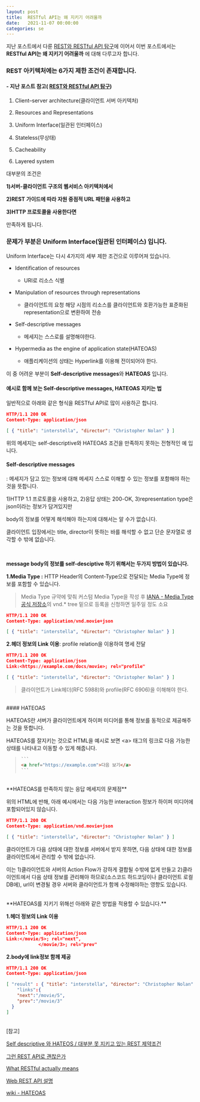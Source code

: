 ```yaml
---
layout: post
title:  RESTful API는 왜 지키기 어려울까
date:   2021-11-07 00:00:00
categories: se
---
```


지난 포스트에서 다룬 [REST와 RESTful API 탐구](https://jerry92k.github.io/se/2021/10/28/RESTful-API.html)에 이어서 이번 포스트에서는 **RESTful API는 왜 지키기 어려울까** 에 대해 다루고자 합니다.

### REST 아키텍처에는 6가지 제한 조건이 존재합니다. 

#### - 지난 포스트 참고( [REST와 RESTful API 탐구](https://jerry92k.github.io/se/2021/10/28/RESTful-API.html))

1. Client–server architecture(클라이언트 서버 아키텍처)

2. Resources and Representations

3. Uniform Interface(일관된 인터페이스)

4. Stateless(무상태)

5. Cacheability

6. Layered system
  


대부분의 조건은

**1)서버-클라이언트 구조의 웹서비스 아키텍처에서**

**2)REST 가이드에 따라 자원 중점적 URL 패턴을 사용하고**

**3)HTTP 프로토콜을 사용한다면**

만족하게 됩니다.



### 문제가 부분은 **Uniform Interface(일관된 인터페이스)** 입니다.

Uniform Interface는 다시 4가지의 세부 제한 조건으로 이루어져 있습니다.

- Identification of resources
  - URI로 리소스 식별

- Manipulation of resources through representations
  - 클라이언트의 요청 해당 시점의 리소스를 클라이언트와 호환가능한 표준화된 representation으로 변환하여 전송
- Self-descriptive messages
  - 메세지는 스스로를 설명해야한다.
- Hypermedia as the engine of application state(HATEOAS)
  - 애플리케이션의 상태는 Hyperlink를 이용해 전이되어야 한다.

이 중 어려운 부분이 **Self-descriptive messages**와 **HATEOAS** 입니다.



#### 예시로 함께 보는 **Self-descriptive messages**,  **HATEOAS**  지키는 법

일반적으로 아래와 같은 형식을 RESTful API로 많이 사용하곤 합니다.

```json
HTTP/1.1 200 OK
Content-Type: application/json

[ { "title": "interstella", "director": "Christopher Nolan" } ]
```

위의 메세지는 self-descriptive와 HATEOAS 조건을 만족하지 못하는 전형적인 예 입니다.



#### Self-descriptive messages

: 메세지가 담고 있는 정보에 대해 메세지 스스로 이해할 수 있는 정보를 포함해야 하는 것을 뜻합니다.

1)HTTP 1.1 프로토콜을 사용하고, 2)응답 상태는 200-OK, 3)representation type은 json이라는 정보가 담겨있지만

body의 정보를 어떻게 해석해야 하는지에 대해서는 알 수가 없습니다.

클라이언트 입장에서는 title, director이 뜻하는 바를 해석할 수 없고 단순 문자열로 생각할 수 밖에 없습니다.

<br> 

**message body의 정보를 self-desciptive 하기 위해서는 두가지 방법이 있습니다.**

**1.Media Type :** HTTP Header의 Content-Type으로 전달되는 Media Type에 정보를 포함할 수 있습니다.

>  Media Type 규약에 맞춰 커스텀 Media Type을 작성 후 [IANA - Media Type 공식 저장소](http://www.iana.org/cgi-bin/mediatypes.pl)의 vnd.* tree 밑으로 등록을 신청하면 일주일 정도 소요

```json
HTTP/1.1 200 OK
Content-Type: application/vnd.movie+json

[ { "title": "interstella", "director": "Christopher Nolan" } ]
```
  


**2.헤더 정보의 Link 이용**: profile relation을 이용하여 명세 전달

```json
HTTP/1.1 200 OK
Content-Type: application/json
Link:<https://example.com/docs/movie>; rel="profile"

[ { "title": "interstella", "director": "Christopher Nolan" } ]
```

> 클라이언트가 Link헤더(RFC 5988)와 profile(RFC 6906)을 이해해야 한다.

<br>
#### HATEOAS

HATEOAS란 서버가 클라이언트에게 하이퍼 미디어를 통해 정보를 동적으로 제공해주는 것을 뜻합니다.


HATEOAS를 잘지키는 것으로 HTML을 예시로 보면 \<a> 태그의 링크로 다음 가능한 상태를 나타내고 이동할 수 있게 해줍니다.

> ````html
> ```
> <a href="https://example.com">다음 보기</a>
> ```
> ````

<br>
**HATEOAS를 만족하지 않는 응답 메세지의 문제점**

위의 HTML에 반해, 아래 예시에서는 다음 가능한 interaction 정보가 하이퍼 미디어에 포함되어있지 않습니다.

```json
HTTP/1.1 200 OK
Content-Type: application/vnd.movie+json

[ { "title": "interstella", "director": "Christopher Nolan" } ]
```

클라이언트가 다음 상태에 대한 정보를 서버에서 받지 못하면, 다음 상태에 대한 정보를 클라이언트에서 관리할 수 밖에 없습니다.

이는 1)클라이언트와 서버의 Action Flow가 강하게 결합될 수밖에 없게 만들고 2)클라이언트에서 다음 상태 정보를 관리해야 하므로(소스코드 하드코딩이나 클라이언트 로컬DB에), url이 변경될 경우 서버와 클라이언트가 함께 수정해야하는 영향도 있습니다.

<br>
**HATEOAS를 지키기 위해선 아래와 같은 방법을 적용할 수 있습니다.**

**1.헤더 정보의 Link 이용**

```json
HTTP/1.1 200 OK
Content-Type: application/json
Link:</movie/5>; rel="next",
			</movie/3>; rel="prev"
```



**2.body에 link정보 함께 제공**

```json
HTTP/1.1 200 OK
Content-Type: application/json

[ "result" : { "title": "interstella", "director": "Christopher Nolan" },
	"links":{
    "next":"/movie/5",
    "prev":"/movie/3"
  }	
]
```

<br>  
[참고]

[Self descriptive 와 HATEOS / 대부분 못 지키고 있는 REST 제약조건](https://ecsimsw.tistory.com/entry/REST-API-Self-descriptive%EC%99%80-HATEOS-%EB%8C%80%EB%B6%80%EB%B6%84-%EB%AA%BB-%EC%A7%80%ED%82%A4%EA%B3%A0-%EC%9E%88%EB%8A%94-%EC%A0%9C%EC%95%BD%EC%A1%B0%EA%B1%B4)

[그런 REST API로 괜찮은가](https://velog.io/@kjh03160/%EA%B7%B8%EB%9F%B0-REST-API%EB%A1%9C-%EA%B4%9C%EC%B0%AE%EC%9D%80%EA%B0%80)

[What RESTful actually means](https://codewords.recurse.com/issues/five/what-restful-actually-means)

[Web REST API 설명](https://wordbe.tistory.com/entry/Web-Rest-API-%EC%84%A4%EB%AA%85)

[wiki - HATEOAS](https://en.wikipedia.org/wiki/HATEOAS)

